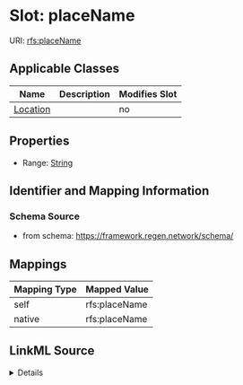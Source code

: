 

# Slot: placeName



URI: [rfs:placeName](https://framework.regen.network/schema/placeName)



<!-- no inheritance hierarchy -->





## Applicable Classes

| Name | Description | Modifies Slot |
| --- | --- | --- |
| [Location](Location.md) |  |  no  |







## Properties

* Range: [String](String.md)





## Identifier and Mapping Information







### Schema Source


* from schema: https://framework.regen.network/schema/




## Mappings

| Mapping Type | Mapped Value |
| ---  | ---  |
| self | rfs:placeName |
| native | rfs:placeName |




## LinkML Source

<details>
```yaml
name: placeName
from_schema: https://framework.regen.network/schema/
rank: 1000
alias: place_name
owner: Location
domain_of:
- Location
range: string

```
</details>